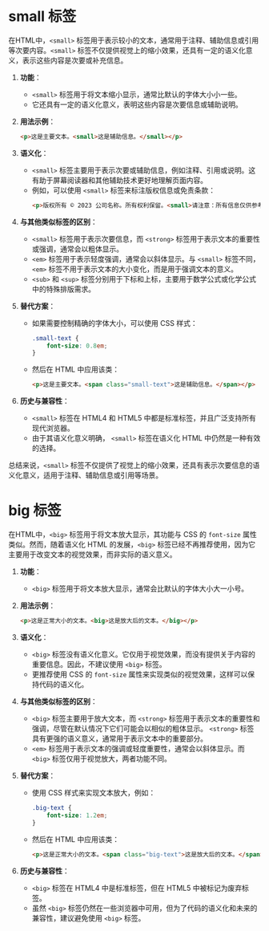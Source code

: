 
# small 标签

在HTML中，`<small>` 标签用于表示较小的文本，通常用于注释、辅助信息或引用等次要内容。`<small>` 标签不仅提供视觉上的缩小效果，还具有一定的语义化意义，表示这些内容是次要或补充信息。

1. **功能**：
   - `<small>` 标签用于将文本缩小显示，通常比默认的字体大小小一些。
   - 它还具有一定的语义化意义，表明这些内容是次要信息或辅助说明。

2. **用法示例**：
   ```html
   <p>这是主要文本。<small>这是辅助信息。</small></p>
   ```

3. **语义化**：
   - `<small>` 标签主要用于表示次要或辅助信息，例如注释、引用或说明。这有助于屏幕阅读器和其他辅助技术更好地理解页面内容。
   - 例如，可以使用 `<small>` 标签来标注版权信息或免责条款：
     ```html
     <p>版权所有 © 2023 公司名称。所有权利保留。<small>请注意：所有信息仅供参考，不构成投资建议。</small></p>
     ```

4. **与其他类似标签的区别**：
   - `<small>` 标签用于表示次要信息，而 `<strong>` 标签用于表示文本的重要性或强调，通常会以粗体显示。
   - `<em>` 标签用于表示轻度强调，通常会以斜体显示。与 `<small>` 标签不同，`<em>` 标签不用于表示文本的大小变化，而是用于强调文本的意义。
   - `<sub>` 和 `<sup>` 标签分别用于下标和上标，主要用于数学公式或化学公式中的特殊排版需求。

5. **替代方案**：
   - 如果需要控制精确的字体大小，可以使用 CSS 样式：
     ```css
     .small-text {
         font-size: 0.8em;
     }
     ```
   - 然后在 HTML 中应用该类：
     ```html
     <p>这是主要文本。<span class="small-text">这是辅助信息。</span></p>
     ```

6. **历史与兼容性**：
   - `<small>` 标签在 HTML4 和 HTML5 中都是标准标签，并且广泛支持所有现代浏览器。
   - 由于其语义化意义明确， `<small>` 标签在语义化 HTML 中仍然是一种有效的选择。

总结来说，`<small>` 标签不仅提供了视觉上的缩小效果，还具有表示次要信息的语义化意义，适用于注释、辅助信息或引用等场景。

# big 标签

在HTML中，`<big>` 标签用于将文本放大显示，其功能与 CSS 的 `font-size` 属性类似。然而，随着语义化 HTML 的发展，`<big>` 标签已经不再推荐使用，因为它主要用于改变文本的视觉效果，而非实际的语义意义。

1. **功能**：
   - `<big>` 标签用于将文本放大显示，通常会比默认的字体大小大一小号。

2. **用法示例**：
   ```html
   <p>这是正常大小的文本。<big>这是放大后的文本。</big></p>
   ```

3. **语义化**：
   - `<big>` 标签没有语义化意义。它仅用于视觉效果，而没有提供关于内容的重要信息。因此，不建议使用 `<big>` 标签。
   - 更推荐使用 CSS 的 `font-size` 属性来实现类似的视觉效果，这样可以保持代码的语义化。

4. **与其他类似标签的区别**：
   - `<big>` 标签主要用于放大文本，而 `<strong>` 标签用于表示文本的重要性和强调，尽管在默认情况下它们可能会以相似的粗体显示。 `<strong>` 标签具有更强的语义意义，通常用于表示文本中的重要部分。
   - `<em>` 标签用于表示文本的强调或轻度重要性，通常会以斜体显示。而 `<big>` 标签仅用于视觉放大，两者功能不同。

5. **替代方案**：
   - 使用 CSS 样式来实现文本放大，例如：
     ```css
     .big-text {
         font-size: 1.2em;
     }
     ```
   - 然后在 HTML 中应用该类：
     ```html
     <p>这是正常大小的文本。<span class="big-text">这是放大后的文本。</span></p>
     ```

6. **历史与兼容性**：
   - `<big>` 标签在 HTML4 中是标准标签，但在 HTML5 中被标记为废弃标签。
   - 虽然 `<big>` 标签仍然在一些浏览器中可用，但为了代码的语义化和未来的兼容性，建议避免使用 `<big>` 标签。